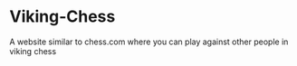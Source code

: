 # Viking-Chess
A website similar to chess.com where you can play against other people in viking chess

